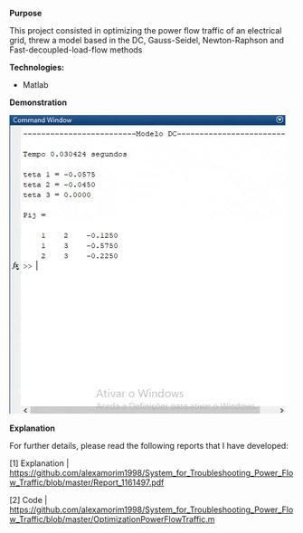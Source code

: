 **Purpose**

This project consisted in optimizing the power flow traffic of an electrical grid, threw a model based in the DC, Gauss-Seidel, Newton-Raphson and Fast-decoupled-load-flow methods

**Technologies:**

- Matlab

**Demonstration**

![Overview](https://github.com/alexamorim1998/System_for_Troubleshooting_Power_Flow_Traffic/blob/master/READMEImgs/demonstration.gif)

**Explanation**

For further details, please read the following reports that I have developed:

[1] Explanation | https://github.com/alexamorim1998/System_for_Troubleshooting_Power_Flow_Traffic/blob/master/Report_1161497.pdf

[2] Code | https://github.com/alexamorim1998/System_for_Troubleshooting_Power_Flow_Traffic/blob/master/OptimizationPowerFlowTraffic.m






